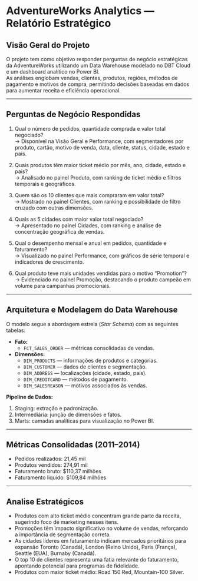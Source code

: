 # AdventureWorks Analytics — Relatório Estratégico

## Visão Geral do Projeto
O projeto tem como objetivo responder perguntas de negócio estratégicas da AdventureWorks utilizando um Data Warehouse modelado no DBT Cloud e um dashboard analítico no Power BI.  
As análises englobam vendas, clientes, produtos, regiões, métodos de pagamento e motivos de compra, permitindo decisões baseadas em dados para aumentar receita e eficiência operacional.

---

## Perguntas de Negócio Respondidas
1. Qual o número de pedidos, quantidade comprada e valor total negociado?  
   → Disponível na Visão Geral e Performance, com segmentadores por produto, cartão, motivo de venda, data, cliente, status, cidade, estado e país.

2. Quais produtos têm maior ticket médio por mês, ano, cidade, estado e país?  
   → Analisado no painel Produto, com ranking de ticket médio e filtros temporais e geográficos.

3. Quem são os 10 clientes que mais compraram em valor total?  
   → Mostrado no painel Clientes, com ranking e possibilidade de filtro cruzado com outras dimensões.

4. Quais as 5 cidades com maior valor total negociado?  
   → Apresentado no painel Cidades, com ranking e análise de concentração geográfica de vendas.

5. Qual o desempenho mensal e anual em pedidos, quantidade e faturamento?  
   → Visualizado no painel Performance, com gráficos de série temporal e indicadores de crescimento.

6. Qual produto teve mais unidades vendidas para o motivo “Promotion”?  
   → Evidenciado no painel Promoção, destacando o produto campeão em volume para campanhas promocionais.

---

## Arquitetura e Modelagem do Data Warehouse
O modelo segue a abordagem estrela (*Star Schema*) com as seguintes tabelas:

- **Fato:**  
  - `FCT_SALES_ORDER` — métricas consolidadas de vendas.
- **Dimensões:**  
  - `DIM_PRODUCTS` — informações de produtos e categorias.  
  - `DIM_CUSTOMER` — dados de clientes e segmentação.  
  - `DIM_ADDRESS` — localizações (cidade, estado, país).  
  - `DIM_CREDITCARD` — métodos de pagamento.  
  - `DIM_SALESREASON` — motivos associados às vendas.

**Pipeline de Dados:**
1. Staging: extração e padronização.  
2. Intermediária: junção de dimensões e fatos.  
3. Marts: camadas analíticas para visualização no Power BI.

---

## Métricas Consolidadas (2011–2014)
- Pedidos realizados: 21,45 mil  
- Produtos vendidos: 274,91 mil  
- Faturamento bruto: $110,37 milhões
- Faturamento liquido: $109,84 milhões  


---

## Analise  Estratégicos
- Produtos com alto ticket médio concentram grande parte da receita, sugerindo foco de marketing nesses itens.  
- Promoções têm impacto significativo no volume de vendas, reforçando a importância de segmentação correta.  
- As cidades líderes em faturamento indicam mercados prioritários para expansão Toronto (Canadá), London (Reino Unido), Paris (França), Seattle (EUA), Burnaby (Canadá).  
- O top 10 de clientes representa uma fatia relevante do faturamento, apontando potencial para programas de fidelidade.
- Produtos com maior ticket médio: Road 150 Red, Mountain-100 Silver.







